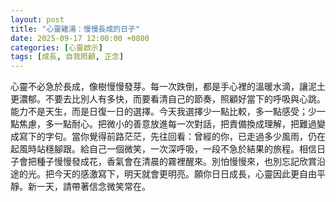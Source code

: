 ```yaml
---
layout: post
title: "心靈雞湯：慢慢長成的日子"
date: 2025-09-17 12:00:00 +0800
categories: [心靈啟示]
tags: [成長, 自我照顧, 正念]
---
```


心靈不必急於長成，像樹慢慢發芽。每一次跌倒，都是手心裡的溫暖水滴，讓泥土更濃郁。不要去比別人有多快，而要看清自己的節奏，照顧好當下的呼吸與心跳。能力不是天生，而是日復一日的選擇。今天我選擇少一點比較，多一點感受；少一點焦慮，多一點耐心。把微小的善意放進每一次對話，把責備換成理解，把難過變成寫下的字句。當你覺得前路茫茫，先往回看：曾經的你，已走過多少風雨，仍在起風時站穩腳跟。給自己一個微笑，一次深呼吸，一段不急於結果的旅程。相信日子會把種子慢慢發成花，香氣會在清晨的霧裡醒來。別怕慢慢來，也別忘記欣賞沿途的光。把今天的感激寫下，明天就會更明亮。願你日日成長，心靈因此更自由平靜。新一天，請帶著信念微笑常在。